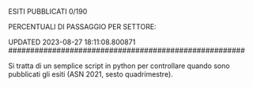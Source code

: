 ESITI PUBBLICATI 0/190 

PERCENTUALI DI PASSAGGIO PER SETTORE:

UPDATED 2023-08-27 18:11:08.800871
###################################################### 

Si tratta di un semplice script in python per controllare quando sono pubblicati gli esiti (ASN 2021, sesto quadrimestre).

